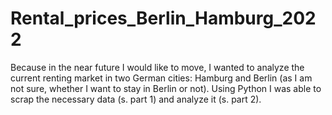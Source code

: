 # Rental_prices_Berlin_Hamburg_2022
Because in the near future I would like to move, I wanted to analyze the current renting market in two German cities: Hamburg and Berlin (as I am not sure, whether I want to stay in Berlin or not). Using Python I was able to scrap the necessary data (s. part 1) and analyze it (s. part 2). 
